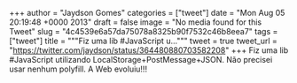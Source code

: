 
+++
author = "Jaydson Gomes"
categories = ["tweet"]
date = "Mon Aug 05 20:19:48 +0000 2013"
draft = false
image = "No media found for this Tweet"
slug = "4c4539e6a57da75078a8325b90f7532c46b8eea7"
tags = ["tweet"]
title = """Fiz uma lib #JavaScript u..."""
tweet = true
tweet_url = "https://twitter.com/jaydson/status/364480880703582208"
+++
Fiz uma lib #JavaScript utilizando LocalStorage+PostMessage+JSON. Não precisei usar nenhum polyfill. A Web evoluiu!!!
